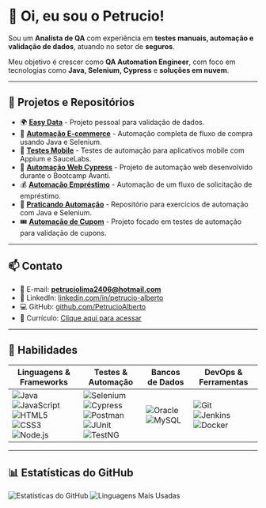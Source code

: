 # 👋 Oi, eu sou o Petrucio!

Sou um **Analista de QA** com experiência em **testes manuais, automação e validação de dados**, atuando no setor de **seguros**.

Meu objetivo é crescer como **QA Automation Engineer**, com foco em tecnologias como **Java, Selenium, Cypress** e **soluções em nuvem**.

---

## 🔭 Projetos e Repositórios

- 🌍 [**Easy Data**](https://projeto-easy-data.vercel.app/index.html) - Projeto pessoal para validação de dados.
- 🤖 [**Automação E-commerce**](https://github.com/PetrucioAlberto/Automacao_JAVA_SELENIUM_E-COMMERCE_KHELF.git) - Automação completa de fluxo de compra usando Java e Selenium.
- 📱 [**Testes Mobile**](https://github.com/PetrucioAlberto/Teste_Appium_SauceLabs.git) - Testes de automação para aplicativos mobile com Appium e SauceLabs.
- 🧪 [**Automação Web Cypress**](https://github.com/PetrucioAlberto/Automacao_Cypress_BOOTCAMP_AVANTI.git) - Projeto de automação web desenvolvido durante o Bootcamp Avanti.
- 💰 [**Automação Empréstimo**](https://github.com/PetrucioAlberto/Automacao_JAVA_SELENIUM_Emprestimo.git) - Automação de um fluxo de solicitação de empréstimo.
- 🎯 [**Praticando Automação**](https://github.com/PetrucioAlberto/Automacao_JAVA_SELENIUM_PRATICANDO.git) - Repositório para exercícios de automação com Java e Selenium.
- 🎟️ [**Automação de Cupom**](https://github.com/PetrucioAlberto/Automacao_JAVA_SELENIUM_CUPOMpom.git) - Projeto focado em testes de automação para validação de cupons.

---

## 📫 Contato

- 📧 E-mail: **petruciolima2406@hotmail.com**
- 💼 LinkedIn: [linkedin.com/in/petrucio-alberto](https://www.linkedin.com/in/petrucio-alberto/)
- 💻 GitHub: [github.com/PetrucioAlberto](https://github.com/PetrucioAlberto)
- 📄 Currículo: [Clique aqui para acessar](https://1drv.ms/b/c/dedbf8c5fb8b9849/EWC6yO-d9j9LrY9zjv2ZmXoBla3_41y97xukZzSDqRVZ1g?e=QHnYrR)

---

## 🚀 Habilidades

| Linguagens & Frameworks | Testes & Automação | Bancos de Dados | DevOps & Ferramentas |
|------------------------|--------------------|-----------------|----------------------|
| ![Java](https://img.shields.io/badge/Java-ED8B00?style=for-the-badge&logo=openjdk&logoColor=white) <br> ![JavaScript](https://img.shields.io/badge/JavaScript-F7DF1E?style=for-the-badge&logo=javascript&logoColor=black) <br> ![HTML5](https://img.shields.io/badge/HTML5-E34F26?style=for-the-badge&logo=html5&logoColor=white) <br> ![CSS3](https://img.shields.io/badge/CSS3-1572B6?style=for-the-badge&logo=css3&logoColor=white) <br> ![Node.js](https://img.shields.io/badge/Node.js-339933?style=for-the-badge&logo=node.js&logoColor=white) | ![Selenium](https://img.shields.io/badge/Selenium-43B02A?style=for-the-badge&logo=selenium&logoColor=white) <br> ![Cypress](https://img.shields.io/badge/Cypress-17202C?style=for-the-badge&logo=cypress&logoColor=white) <br> ![Postman](https://img.shields.io/badge/Postman-FF6C37?style=for-the-badge&logo=postman&logoColor=white) <br> ![JUnit](https://img.shields.io/badge/JUnit-25A162?style=for-the-badge&logo=junit5&logoColor=white) <br> ![TestNG](https://img.shields.io/badge/TestNG-FFA000?style=for-the-badge&logo=testng&logoColor=white) | ![Oracle](https://img.shields.io/badge/Oracle-F80000?style=for-the-badge&logo=oracle&logoColor=white) <br> ![MySQL](https://img.shields.io/badge/MySQL-4479A1?style=for-the-badge&logo=mysql&logoColor=white) | ![Git](https://img.shields.io/badge/Git-F05032?style=for-the-badge&logo=git&logoColor=white) <br> ![Jenkins](https://img.shields.io/badge/Jenkins-D24939?style=for-the-badge&logo=jenkins&logoColor=white) <br> ![Docker](https://img.shields.io/badge/Docker-2496ED?style=for-the-badge&logo=docker&logoColor=white)

---

## 📊 Estatísticas do GitHub

![Estatísticas do GitHub](https://github-readme-stats.vercel.app/api?username=PetrucioAlberto&show_icons=true&theme=tokyonight)
![Linguagens Mais Usadas](https://github-readme-stats.vercel.app/api/top-langs/?username=PetrucioAlberto&layout=compact&theme=tokyonight)



